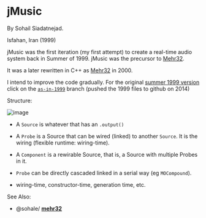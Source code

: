 # jMusic
By Sohail Siadatnejad.

Isfahan, Iran (1999)

jMusic was the first iteration (my first attempt) to create a real-time audio system back in Summer of 1999. jMusic was the precursor to [Mehr32](https://github.com/sohale/mehr32).

It was a later rewritten in C++ as [Mehr32](https://github.com/sohale/mehr32) in 2000.

I intend to improve the code gradually. For the original [summer 1999 version](https://github.com/sohale/jMusic/tree/as-in-1999) click on the [`as-in-1999`](https://github.com/sohale/jMusic/tree/as-in-1999) branch (pushed the 1999 files to github on 2014)


Structure:
<!-- https://docs.google.com/presentation/d/1g1bCBDmHZhPk7cXdbi13iPy7Bf795LBN8tILLNhgtpI/edit?usp=sharing -->
<!-- https://docs.google.com/presentation/d/1g1bCBDmHZhPk7cXdbi13iPy7Bf795LBN8tILLNhgtpI/edit?usp=sharing -->
<!-- https://drive.google.com/file/d/1FVnb_EE_Ed-fHh6bQRfH3-_lgcz18evU/view?usp=sharing -->


![image]( https://drive.google.com/uc?export=view&id=1FVnb_EE_Ed-fHh6bQRfH3-_lgcz18evU   "jMusic classes" )

* A `Source` is whatever that has an `.output()`
* A `Probe` is a Source that can be wired (linked) to another `Source`. It is the wiring (flexible runtime: wiring-time).
* A `Component` is a rewirable Source, that is, a Source with multiple Probes in it.
* `Probe` can be directly cascaded linked in a serial way (eg `MOCompound`).

* wiring-time, constructor-time, generation time, etc.

See Also:
* @sohale/ **[mehr32](https://github.com/sohale/mehr32)**

